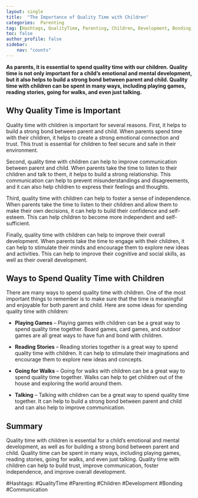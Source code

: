 ```yaml
---
layout: single
title:  "The Importance of Quality Time with Children"
categories:  Parenting
tag: [Hashtags, QualityTime, Parenting, Children, Development, Bonding, Communication, ]
toc: false
author_profile: false
sidebar:
    nav: "counts"
---
```

    
**As parents, it is essential to spend quality time with our children. Quality time is not only important for a child’s emotional and mental development, but it also helps to build a strong bond between parent and child. Quality time with children can be spent in many ways, including playing games, reading stories, going for walks, and even just talking.**

## Why Quality Time is Important

Quality time with children is important for several reasons. First, it helps to build a strong bond between parent and child. When parents spend time with their children, it helps to create a strong emotional connection and trust. This trust is essential for children to feel secure and safe in their environment. 

Second, quality time with children can help to improve communication between parent and child. When parents take the time to listen to their children and talk to them, it helps to build a strong relationship. This communication can help to prevent misunderstandings and disagreements, and it can also help children to express their feelings and thoughts. 

Third, quality time with children can help to foster a sense of independence. When parents take the time to listen to their children and allow them to make their own decisions, it can help to build their confidence and self-esteem. This can help children to become more independent and self-sufficient. 

Finally, quality time with children can help to improve their overall development. When parents take the time to engage with their children, it can help to stimulate their minds and encourage them to explore new ideas and activities. This can help to improve their cognitive and social skills, as well as their overall development. 

## Ways to Spend Quality Time with Children

There are many ways to spend quality time with children. One of the most important things to remember is to make sure that the time is meaningful and enjoyable for both parent and child. Here are some ideas for spending quality time with children: 

* **Playing Games** – Playing games with children can be a great way to spend quality time together. Board games, card games, and outdoor games are all great ways to have fun and bond with children. 

* **Reading Stories** – Reading stories together is a great way to spend quality time with children. It can help to stimulate their imaginations and encourage them to explore new ideas and concepts. 

* **Going for Walks** – Going for walks with children can be a great way to spend quality time together. Walks can help to get children out of the house and exploring the world around them. 

* **Talking** – Talking with children can be a great way to spend quality time together. It can help to build a strong bond between parent and child and can also help to improve communication. 

## Summary 

Quality time with children is essential for a child’s emotional and mental development, as well as for building a strong bond between parent and child. Quality time can be spent in many ways, including playing games, reading stories, going for walks, and even just talking. Quality time with children can help to build trust, improve communication, foster independence, and improve overall development. 

#Hashtags: 
#QualityTime #Parenting #Children #Development #Bonding #Communication

